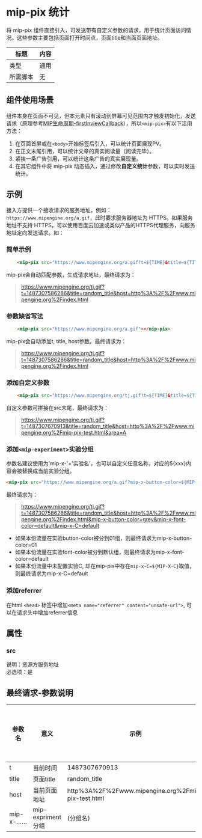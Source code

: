 # mip-pix 统计

将 mip-pix 组件直接引入，可发送带有自定义参数的请求，用于统计页面访问情况。这些参数主要包括页面打开时间点，页面title和当面页面地址。  

标题|内容
----|----
类型|通用
所需脚本|无

## 组件使用场景
组件本身在页面不可见，但本元素只有滚动到屏幕可见范围内才触发初始化，发送请求（原理参考[MIP生命周期-firstInviewCallback](https://github.com/mipengine/mip-extensions/blob/master/docs/develop.md)），所以`<mip-pix>`有以下活用方法：

1. 在页面首屏或在`<body>`开始标签后引入，可以统计页面展现PV。
2. 在正文末尾引用，可以统计文章的真实阅读量（阅读完毕）。
3. 紧挨一条广告引用，可以统计这条广告的真实展现量。
4. 在其它组件中将 mip-pix 动态插入，通过修改**自定义统计**参数，可以实时发送统计。


## 示例

接入方提供一个接收请求的服务地址，例如：`https://www.mipengine.org/a.gif`，此时要求服务器地址为 HTTPS。如果服务地址不支持 HTTPS，可以使用百度云加速或类似产品的HTTPS代理服务，向服务地址定向发送请求。如：
### 简单示例
```html
    <mip-pix src="https://www.mipengine.org/a.gif?t=${TIME}&title=${TITLE}&host=${HOST}"></mip-pix>
```
mip-pix会自动匹配参数，生成请求地址，最终请求为：
> https://www.mipengine.org/tj.gif?t=1487307586286&title=random_title&host=http%3A%2F%2Fwww.mipengine.org%2Findex.html   

### 参数缺省写法
```html
    <mip-pix src="https://www.mipengine.org/a.gif"></mip-pix>
```
mip-pix会自动添加t, title, host参数，最终请求为：
> https://www.mipengine.org/tj.gif?t=1487307586286&title=random_title&host=http%3A%2F%2Fwww.mipengine.org%2Findex.html   

### 添加自定义参数
```html
    <mip-pix src="https://www.mipengine.org/tj.gif?t=${TIME}&title=${TITLE}&host=${HOST}&area=A"></mip-pix>
```
自定义参数可拼接在src末尾，最终请求为：
> https://www.mipengine.org/tj.gif?t=1487307670913&title=random_title&host=http%3A%2F%2Fwww.mipengine.org%2Fmip-pix-test.html&area=A   

### 添加`<mip-experiment>`实验分组
参数名建议使用为'mip-x-'+'实验名'，也可以自定义任意名称，对应的${xxx}内容会被替换成当前实验分组。

```html
<mip-pix src="https://www.mipengine.org/a.gif?mip-x-button-color=${MIP-X-BUTTON-COLOR}&mip-x-font-color=${MIP-X-FONT-COLOR}&mip-x-C=${MIP-X-C}"></mip-pix>
```

最终请求为：
> https://www.mipengine.org/tj.gif?t=1487307586286&title=random_title&host=http%3A%2F%2Fwww.mipengine.org%2Findex.html&mip-x-button-color=grey&mip-x-font-color=default&mip-x-C=default

- 如果本份流量在实验button-color被分到01组，则最终请求为mip-x-button-color=01
- 如果本份流量在实验font-color被分到默认组，则最终请求为mip-x-font-color=default
- 如果本份流量中未配置实验C, 却在mip-pix中存在`mip-x-C=${MIP-X-C}`取值，则最终请求为mip-x-C=default


### 添加referrer
在html `<head>` 标签中增加`<meta name="referrer" content="unsafe-url">`, 可以在请求头中增加referrer信息

## 属性
### src

说明：资源方服务地址  
必选项：是  

## 最终请求-参数说明

参数名|意义|示例|是否默认添加
----|----|----|----
t|当前时间|1487307670913|是
title|页面title|random_title|是
host|当前页面地址|http%3A%2F%2Fwww.mipengine.org%2Fmip-pix-test.html|是
mip-x-……|mip-expriment分组|(分组名)|否

